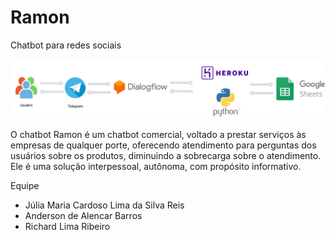 # Ramon
Chatbot para redes sociais

<p align="center">
    <img src="./assets/Ramon-Arquitetura.drawio.png">
</p>

O chatbot Ramon é um chatbot comercial, voltado a prestar serviços às empresas de qualquer porte, oferecendo atendimento para perguntas dos usuários sobre os produtos, diminuindo a sobrecarga sobre o atendimento. Ele é uma solução interpessoal, autônoma, com propósito informativo.

Equipe 

- Júlia Maria Cardoso Lima da Silva Reis
- Anderson de Alencar Barros
- Richard Lima Ribeiro
